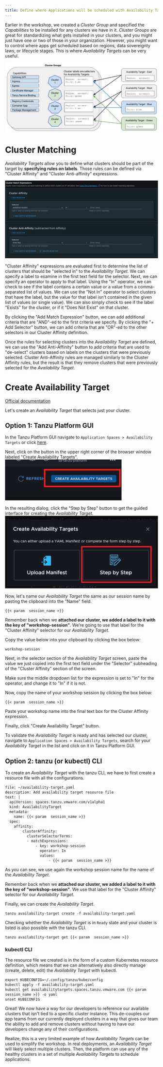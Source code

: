 ```yaml
---
title: Define where Applications will be scheduled with Availability Targets
---
```


Earlier in the workshop, we created a *Cluster Group* and specified the *Capabilities* to be installed for any clusters we have in it. *Cluster Groups* are great for standardizing what gets installed in your clusters, and you might just have one or two of those in your organization. However, you might want to control where apps get scheduled based on regions, data sovereignty laws, or lifecycle stages. This is where *Availability Targets* can be very useful.

![Availability Targets compared to Cluster Group](AvailabilityTargets.png)


# Cluster Matching
*Availability Targets* allow you to define what clusters should be part of the target by **specifying rules on labels**.
Those rules can be defined via "Cluster Affinity" and "Cluster Anti-affinity" expressions.

![Cluster Match Expressions](ClusterMatchExpressions.png)

"Cluster Affinity" expressions are evaluated first to determine the list of clusters that should be "selected in" to the *Availability Target*.  We can specify a label to examine in the first text field for the selector.  Next, we can specify an operator to apply to that label. Using the "In" operator, we can check to see if the label contains a certain value or a value from a comma-separated list of values.  We can use the "Not In" operator to select clusters that have the label, but the value for that label isn't contained in the given list of values (or single value).  We can also simply check to see if the label "Exists" for the cluster, or if it "Does Not Exist" on that cluster.

By clicking the "Add Match Expression" button, we can add additional criteria that are "AND"-ed to the first criteria we specify. By clicking the "+ Add Selector" button, we can add criteria that are "OR"-ed to the other selectors in our Cluster Affinity definition.

Once the rules for selecting clusters into the *Availability Target* are defined, we can use the "Add Anti-Affinity" button to add criteria that are used to "de-select" clusters based on labels on the clusters that were previously selected. Cluster Anti-Affinity rules are managed similarly to the Cluster Affinity rules, but the result is that they remove clusters that were previously selected for the *Availability Target*.

# Create Availability Target
[Official documentation](https://docs.vmware.com/en/VMware-Tanzu-Platform/services/create-manage-apps-tanzu-platform-k8s/how-to-manage-availability-targets.html)

Let's create an *Availability Target* that selects just your cluster.

## Option 1: Tanzu Platform GUI
In the Tanzu Platform GUI navigate to `Application Spaces > Availability Targets` or click [here](https://www.mgmt.cloud.vmware.com/hub/application-engine/availability-targets).

Next, click on the button in the upper right corner of the browser window labeled "Create Availability Targets".
![Create Availability Targets button](CreateATButton.png)

In the resulting dialog, click the "Step by Step" button to get the guided interface for creating the *Availability Target*.
![Step by Step button](StepByStep.png)

Now, let's name our *Availability Target* the same as our session name by pasting the clipboard into the "Name" field.
```copy
{{< param  session_name >}}
```

Remember back when we **attached our cluster, we added a label to it with the key of "workshop-session"**. We're going to use that label for the "Cluster Affinity" selector for our *Availability Target*.

Copy the value below into your clipboard by clicking the box below:
```copy
workshop-session
```

Next, in the selector section of the *Availability Target* screen, paste the value we just copied into the first text field under the "Selector" subheading of the "Cluster Affinity" section of the screen.

Make sure the middle dropdown list for the expression is set to "In" for the operator, and change it to "In" if it is not.

Now, copy the name of your workshop session by clicking the box below: 
```copy
{{< param  session_name >}}
```

Paste your workshop name into the final text box for the Cluster Affinity expression.

Finally, click "Create Availability Target" button.

To validate the *Availability Target* is ready and has selected our cluster, navigate to `Application Spaces > Availability Targets`, search for your *Availability Target* in the list and click on it in Tanzu Platform GUI.

## Option 2: tanzu (or kubectl) CLI
To create an *Availability Target* with the tanzu CLI, we have to first create a resource file with all the configurations.
```editor:append-lines-to-file
file: ~/availability-target.yaml
description: Add availability target resource file
text: |
  apiVersion: spaces.tanzu.vmware.com/v1alpha1
  kind: AvailabilityTarget
  metadata:
    name: {{< param  session_name >}}
  spec:
    affinity:
        clusterAffinity:
          clusterSelectorTerms:
          - matchExpressions:
              - key: workshop-session
                operator: In
                values:
                    - {{< param  session_name >}}
```
As you can see, we use again the workshop session name for the name of the *Availability Target*.

Remember back when we **attached our cluster, we added a label to it with the key of "workshop-session"**. We use that label for the "Cluster Affinity" selector for our *Availability Target*.

Finally, we can create the *Availability Target*.
```execute
tanzu availability-target create -f availability-target.yaml
```

Checking whether the *Availability Target* is in `Ready` state and your cluster is listed is also possible with the tanzu CLI.
```execute
tanzu availability-target get {{< param  session_name >}}
```

### kubectl CLI
The resource file we created is in the form of a custom Kubernetes resource definition, which means that we can alternatively also directly manage (create, delete, edit) the *Availability Target* with kubectl.
```
export KUBECONFIG=~/.config/tanzu/kube/config
kubectl apply -f availability-target.yaml
kubectl get availabilitytargets.spaces.tanzu.vmware.com {{< param  session_name >}} -o yaml
unset KUBECONFIG  
```

Great! We now have a way for our developers to reference our available clusters that isn't tied to a specific cluster instance. This de-couples our app teams from our currently deployed clusters in a way that gives our team the ability to add and remove clusters without having to have our developers change any of their configurations.

Realize, this is a very limited example of how *Availability Targets* can be used to simplify the workshop. In real deployments, an *Availability Target* will likely select multiple clusters. Then, the platform can use any of the healthy clusters in a set of multiple *Availability Targets* to schedule applications.